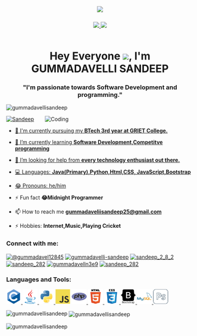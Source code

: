 <h1 align="center">
    <img src="https://readme-typing-svg.herokuapp.com/?font=Righteous&size=30&center=true&vCenter=true&width=500&height=70&duration=4000&lines=Hey,+There!+👋;+I,m+Gummadavelli+Sandeep.+;+It's+Great+Connecting+With+You!;" />
</h1>
<div align="center"> 
         <a href="mailto:gummadavellisandeep25@gmail.com">
    <img src="https://img.shields.io/badge/Gmail-333333?style=for-the-badge&logo=gmail&logoColor=red" height="30" />
  </a>
     <a href="https://www.linkedin.com/in/gummadavelli-sandeep-ab690422a/" target="_blank">
    <img src="https://img.shields.io/badge/LinkedIn-0077B5?style=for-the-badge&logo=linkedin&logoColor=white" target="_blank" height="30" />
    </a>
</div>
<br>

<h1 align="center">Hey Everyone <img src="https://media.giphy.com/media/hvRJCLFzcasrR4ia7z/giphy.gif" width="25">, I'm GUMMADAVELLI SANDEEP</h1>
<h3 align="center"><b>"I'm passionate towards Software Development and programming."</b></h3>
<p align="left"> <img src="https://komarev.com/ghpvc/?username=gummadavellisandeep&label=Profile%20views&color=0e75b6&style=flat" alt="gummadavellisandeep" /> </p>
<img align="right" alt="Coding" width="400" src="https://cdn.dribbble.com/users/1162077/screenshots/3848914/programmer.gif">
<p align="left"> <a href="https://twitter.com/" target="blank"><img src="https://img.shields.io/twitter/follow/Sandeep?logo=twitter&style=for-the-badge" alt="Sandeep"  </p>

- 🔭 I'm currently pursuing my **BTech 3rd year at GRIET College.**

- 🌱 I’m currently learning **Software Development,Competitve programming**

- 🤝 I’m looking for help from **every technology enthusiast out there.**

- 💻 Languages: **Java(Primary),Python,Html,CSS, JavaScript,Bootstrap**

- 😂 Pronouns: [he/him](he/him)

- ⚡ Fun fact **😂Midnight Programmer**

- 📫 How to reach me **gummadaveliisandeep25@gmail.com**

- ⚡ Hobbies: **Internet,Music,Playing Cricket**

<h3 align="left">Connect with me:</h3>
<p align="left">
<a href="https://twitter.com/@gummadavel12845" target="blank"><img align="center" src="https://raw.githubusercontent.com/rahuldkjain/github-profile-readme-generator/master/src/images/icons/Social/twitter.svg" alt="@gummadavel12845" height="30" width="40" /></a>
 <a href="https://www.linkedin.com/in/gummadavelli-sandeep-ab690422a/" target="_blank"> <img align="center" src="https://raw.githubusercontent.com/rahuldkjain/github-profile-readme-generator/master/src/images/icons/Social/linked-in-alt.svg" alt="gummadavelli-sandeep" height="30" width="40" /></a>
<a href="https://instagram.com/sandeep_2_8_2" target="blank"><img align="center" src="https://raw.githubusercontent.com/rahuldkjain/github-profile-readme-generator/master/src/images/icons/Social/instagram.svg" alt="sandeep_2_8_2" height="30" width="40" /></a>
<a href="https://www.hackerrank.com/sandeep_282" target="blank"><img align="center" src="https://raw.githubusercontent.com/rahuldkjain/github-profile-readme-generator/master/src/images/icons/Social/hackerrank.svg" alt="sandeep_282" height="30" width="40" /></a>
<a href="https://auth.geeksforgeeks.org/user/gummadavelln3e9" target="blank"><img align="center" src="https://raw.githubusercontent.com/rahuldkjain/github-profile-readme-generator/master/src/images/icons/Social/geeks-for-geeks.svg" alt="gummadavelln3e9" height="30" width="40" /></a>
<a href="https://www.leetcode.com/sandeep_282" target="blank"><img align="center" src="https://raw.githubusercontent.com/rahuldkjain/github-profile-readme-generator/master/src/images/icons/Social/leet-code.svg" alt="sandeep_282" height="30" width="40" /></a> 
</p>

<h3 align="left">Languages and Tools:</h3>
<p align="left"> <a href="https://www.cprogramming.com/" target="_blank" rel="noreferrer"> <img src="https://raw.githubusercontent.com/devicons/devicon/master/icons/c/c-original.svg" alt="c" width="40" height="40"/> </a> <a href="https://www.java.com" target="_blank" rel="noreferrer"> <img src="https://raw.githubusercontent.com/devicons/devicon/master/icons/java/java-original.svg" alt="java" width="40" height="40"/> </a><a href="https://www.python.org" target="_blank" rel="noreferrer"> <img src="https://raw.githubusercontent.com/devicons/devicon/master/icons/python/python-original.svg" alt="python" width="40" height="40"/> </a> <a href="https://developer.mozilla.org/en-US/docs/Web/JavaScript" target="_blank" rel="noreferrer"> <img src="https://raw.githubusercontent.com/devicons/devicon/master/icons/javascript/javascript-original.svg" alt="javascript" width="40" height="40"/></a> <a href="https://www.php.net" target="_blank" rel="noreferrer"> <img src="https://raw.githubusercontent.com/devicons/devicon/master/icons/php/php-original.svg" alt="php" width="40" height="40"/> <a href="https://www.w3.org/html/" target="_blank" rel="noreferrer"> <img src="https://raw.githubusercontent.com/devicons/devicon/master/icons/html5/html5-original-wordmark.svg" alt="html5" width="40" height="40"/> </a> <a href="https://www.w3schools.com/css/" target="_blank" rel="noreferrer"> <img src="https://raw.githubusercontent.com/devicons/devicon/master/icons/css3/css3-original-wordmark.svg" alt="css3" width="40" height="40"/> </a> <a href="https://getbootstrap.com" target="_blank" rel="noreferrer"> <img src="https://raw.githubusercontent.com/devicons/devicon/master/icons/bootstrap/bootstrap-plain-wordmark.svg" alt="bootstrap" width="40" height="40"/> </a><a href="https://www.mysql.com/" target="_blank" rel="noreferrer"> <img src="https://raw.githubusercontent.com/devicons/devicon/master/icons/mysql/mysql-original-wordmark.svg" alt="mysql" width="40" height="40"/> </a> <a href="https://www.photoshop.com/en" target="_blank" rel="noreferrer"> <img src="https://raw.githubusercontent.com/devicons/devicon/master/icons/photoshop/photoshop-line.svg" alt="photoshop" width="40" height="40"/> </a> </p>

<p><img align="left" src="https://github-readme-stats.vercel.app/api/top-langs?username=gummadavellisandeep&show_icons=true&locale=en&layout=compact" alt="gummadavellisandeep" /></p>

<p>&nbsp;<img align="center" src="https://github-readme-stats.vercel.app/api?username=gummadavellisandeep&show_icons=true&locale=en" alt="gummadavellisandeep" /></p>

<p><img align="center" src="https://github-readme-streak-stats.herokuapp.com/?user=gummadavellisandeep&" alt="gummadavellisandeep" /></p>

